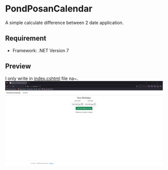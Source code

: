 ﻿# PondPosanCalendar
A simple calculate difference between 2 date application.

## Requirement
- Framework: .NET Version 7

## Preview
I only write in [index.cshtml](PondPosanCalendar/Views/Home/Index.cshtml) file na~.
![](docs/previews-pond.gif)
